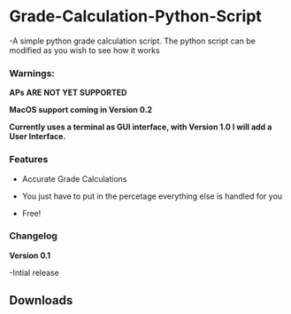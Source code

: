 # Grade-Calculation-Python-Script
-A simple python grade calculation script.
The python script can be modified as you wish to see how it works

### Warnings:

**APs ARE NOT YET SUPPORTED**


**MacOS support coming in Version 0.2**


**Currently uses a terminal as GUI interface, with Version 1.0 I will add a User Interface.**


### Features

- Accurate Grade Calculations


- You just have to put in the percetage everything else is handled for you


- Free!

### Changelog

**Version 0.1**

-Intial release

## Downloads
